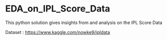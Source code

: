 # EDA_on_IPL_Score_Data
This python solution gives insights from and analysis on the IPL Score Data 

Dataset : https://www.kaggle.com/nowke9/ipldata 
